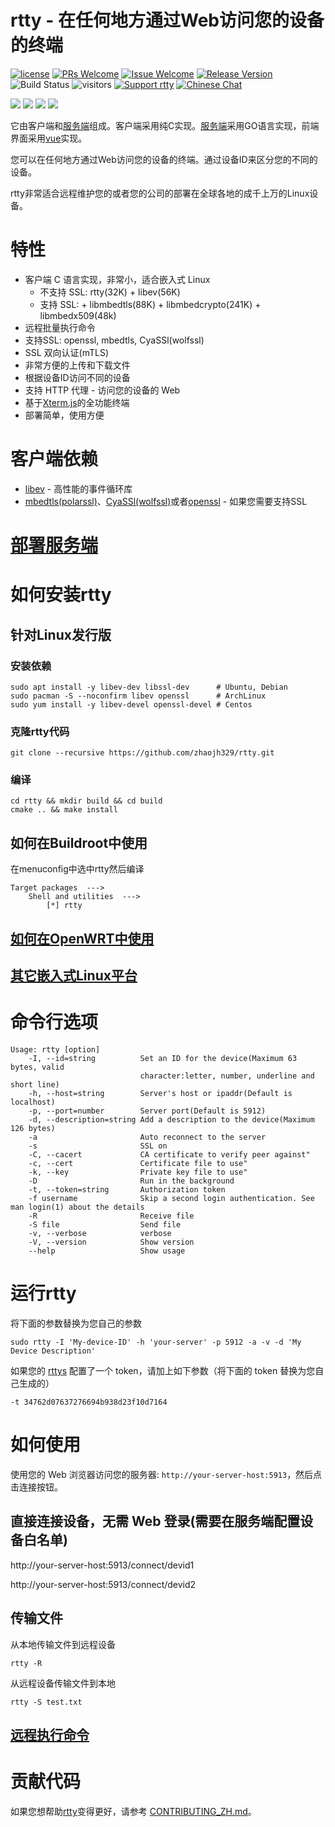 # rtty - 在任何地方通过Web访问您的设备的终端

[1]: https://img.shields.io/badge/开源协议-MIT-brightgreen.svg?style=plastic
[2]: /LICENSE
[3]: https://img.shields.io/badge/提交代码-欢迎-brightgreen.svg?style=plastic
[4]: https://github.com/zhaojh329/rtty/pulls
[5]: https://img.shields.io/badge/提问-欢迎-brightgreen.svg?style=plastic
[6]: https://github.com/zhaojh329/rtty/issues/new
[7]: https://img.shields.io/badge/发布版本-7.4.1-blue.svg?style=plastic
[8]: https://github.com/zhaojh329/rtty/releases
[9]: https://github.com/zhaojh329/rtty/workflows/build/badge.svg
[10]: https://img.shields.io/badge/支持rtty-赞助作者-blueviolet.svg
[11]: #贡献代码
[12]: https://img.shields.io/badge/技术交流群-点击加入：153530783-brightgreen.svg
[13]: https://jq.qq.com/?_wv=1027&k=5PKxbTV


[![license][1]][2]
[![PRs Welcome][3]][4]
[![Issue Welcome][5]][6]
[![Release Version][7]][8]
![Build Status][9]
![visitors](https://visitor-badge.laobi.icu/badge?page_id=zhaojh329.rtty)
[![Support rtty][10]][11]
[![Chinese Chat][12]][13]

[Xterm.js]: https://github.com/xtermjs/xterm.js
[libev]: http://software.schmorp.de/pkg/libev.html
[openssl]: https://github.com/openssl/openssl
[mbedtls(polarssl)]: https://github.com/ARMmbed/mbedtls
[CyaSSl(wolfssl)]: https://github.com/wolfSSL/wolfssl
[vue]: https://github.com/vuejs/vue
[服务端]: https://github.com/zhaojh329/rttys

![](https://raw.githubusercontent.com/zhaojh329/rtty/doc/diagram.png)
![](https://raw.githubusercontent.com/zhaojh329/rtty/doc/terminal.gif)
![](https://raw.githubusercontent.com/zhaojh329/rtty/doc/file.gif)
![](https://raw.githubusercontent.com/zhaojh329/rtty/doc/web.gif)

它由客户端和[服务端]组成。客户端采用纯C实现。[服务端]采用GO语言实现，前端界面采用[vue]实现。

您可以在任何地方通过Web访问您的设备的终端。通过设备ID来区分您的不同的设备。

rtty非常适合远程维护您的或者您的公司的部署在全球各地的成千上万的Linux设备。

# 特性
* 客户端 C 语言实现，非常小，适合嵌入式 Linux
  - 不支持 SSL: rtty(32K) + libev(56K)
  - 支持 SSL: + libmbedtls(88K) + libmbedcrypto(241K) + libmbedx509(48k)
* 远程批量执行命令
* 支持SSL: openssl, mbedtls, CyaSSl(wolfssl)
* SSL 双向认证(mTLS)
* 非常方便的上传和下载文件
* 根据设备ID访问不同的设备
* 支持 HTTP 代理 - 访问您的设备的 Web
* 基于[Xterm.js]的全功能终端
* 部署简单，使用方便

# 客户端依赖
* [libev] - 高性能的事件循环库
* [mbedtls(polarssl)]、[CyaSSl(wolfssl)]或者[openssl] - 如果您需要支持SSL

# [部署服务端](https://github.com/zhaojh329/rttys/blob/master/README_ZH.md)

# 如何安装rtty
## 针对Linux发行版
### 安装依赖

    sudo apt install -y libev-dev libssl-dev      # Ubuntu, Debian
    sudo pacman -S --noconfirm libev openssl      # ArchLinux
    sudo yum install -y libev-devel openssl-devel # Centos

### 克隆rtty代码

    git clone --recursive https://github.com/zhaojh329/rtty.git

### 编译

    cd rtty && mkdir build && cd build
    cmake .. && make install

## 如何在Buildroot中使用
在menuconfig中选中rtty然后编译

    Target packages  --->
        Shell and utilities  --->
            [*] rtty

## [如何在OpenWRT中使用](/OPENWRT_ZH.md)

## [其它嵌入式Linux平台](/CROSS_COMPILE.md)

# 命令行选项

    Usage: rtty [option]
        -I, --id=string          Set an ID for the device(Maximum 63 bytes, valid
                                 character:letter, number, underline and short line)
        -h, --host=string        Server's host or ipaddr(Default is localhost)
        -p, --port=number        Server port(Default is 5912)
        -d, --description=string Add a description to the device(Maximum 126 bytes)
        -a                       Auto reconnect to the server
        -s                       SSL on
        -C, --cacert             CA certificate to verify peer against"
        -c, --cert               Certificate file to use"
        -k, --key                Private key file to use"
        -D                       Run in the background
        -t, --token=string       Authorization token
        -f username              Skip a second login authentication. See man login(1) about the details
        -R                       Receive file
        -S file                  Send file
        -v, --verbose            verbose
        -V, --version            Show version
        --help                   Show usage

# 运行rtty
将下面的参数替换为您自己的参数

    sudo rtty -I 'My-device-ID' -h 'your-server' -p 5912 -a -v -d 'My Device Description'

如果您的 [rttys](https://gitee.com/zhaojh329/rttys) 配置了一个 token，请加上如下参数（将下面的 token 替换为您自己生成的）

    -t 34762d07637276694b938d23f10d7164

# 如何使用
使用您的 Web 浏览器访问您的服务器: `http://your-server-host:5913`，然后点击连接按钮。

## 直接连接设备，无需 Web 登录(需要在服务端配置设备白名单)
http://your-server-host:5913/connect/devid1

http://your-server-host:5913/connect/devid2

## 传输文件
从本地传输文件到远程设备

    rtty -R

从远程设备传输文件到本地

    rtty -S test.txt

## [远程执行命令](/COMMAND_ZH.md)

# 贡献代码
如果您想帮助[rtty](https://github.com/zhaojh329/rtty)变得更好，请参考
[CONTRIBUTING_ZH.md](https://github.com/zhaojh329/rtty/blob/master/CONTRIBUTING_ZH.md)。
